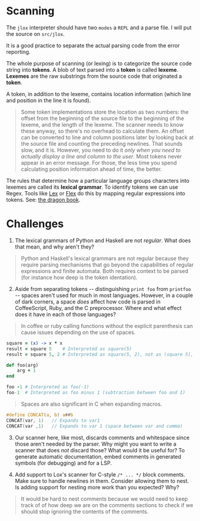 # Scanning

The `jlox` interpreter should have two `modes` a `REPL` and a parse file. I will put the source on `src/jlox`.

It is a good practice to separate the actual parsing code from the error reporting.

The whole purpose of scanning (or lexing)  is to categorize the source code string into **tokens**. A blob of text parsed into a **token** is called **lexeme**. **Lexemes** are the raw substrings from the source code that originated a **token**.

A token, in addition to the lexeme, contains location information (which line and position in the line it is found). 

> Some token implementations store the location as two numbers: the offset from the beginning of the source file to the beginning of the lexeme, and the length of the lexeme. The scanner needs to know these anyway, so there's no overhead to calculate them. An offset can be converted to line and column positions later by looking back at the source file and counting the preceding newlines. That sounds slow, and it is. However, you need to do it _only when you need to actually display a line and column to the user_. Most tokens never appear in an error message. For those, the less time you spend calculating position information ahead of time, the better.

The rules that determine how a particular language groups characters into lexemes are called its **lexical grammar**. To identify tokens we can use Regex. Tools like [Lex](http://dinosaur.compilertools.net/lex/) or [Flex](https://github.com/westes/flex) do this by mapping regular expressions into tokens. See: [the dragon book](https://en.wikipedia.org/wiki/Compilers:_Principles,_Techniques,_and_Tools).
# Challenges

1. The lexical grammars of Python and Haskell are not _regular_. What does that mean, and why aren't they?
> Python and Haskell's lexical grammars are not regular because they require parsing mechanisms that go beyond the capabilities of regular expressions and finite automata. Both requires context to be parsed (for instance how deep is the token identation).

2. Aside from separating tokens -- distinguishing `print foo` from `printfoo` -- spaces aren't used for much in most languages. However, in a couple of dark corners, a space _does_ affect how code is parsed in CoffeeScript, Ruby, and the C preprocessor. Where and what effect does it have in each of those languages?
> In coffee or ruby calling functions without  the explicit parenthesis can cause issues depending on the use of spaces.
```coffeescript
square = (x) -> x * x
result = square 5    # Interpreted as square(5)
result = square 5, 2 # Interpreted as square(5, 2), not as (square 5), 2
```

```ruby
def foo(arg) 
	arg + 1 
end 

foo -1 # Interpreted as foo(-1)
foo-1  # Interpreted as foo minus 1 (subtraction between foo and 1)
```

> Spaces are also significant in C when expanding macros. 
```c
#define CONCAT(a, b) a##b
CONCAT(var, 1)   // Expands to var1
CONCAT(var ,1)   // Expands to var 1 (space between var and comma)
```

3. Our scanner here, like most, discards comments and whitespace since those aren't needed by the parser. Why might you want to write a scanner that does _not_ discard those? What would it be useful for?
To generate automatic documentation, embed comments in generated symbols (for debugging) and for a LSP.

4. Add support to Lox's scanner for C-style `/* ... */` block comments. Make sure to handle newlines in them. Consider allowing them to nest. Is adding support for nesting more work than you expected? Why?
> It would be hard to nest comments because we would need to keep track of of how deep we are on the comments sections to check if we should stop ignoring the contents of the comments. 
